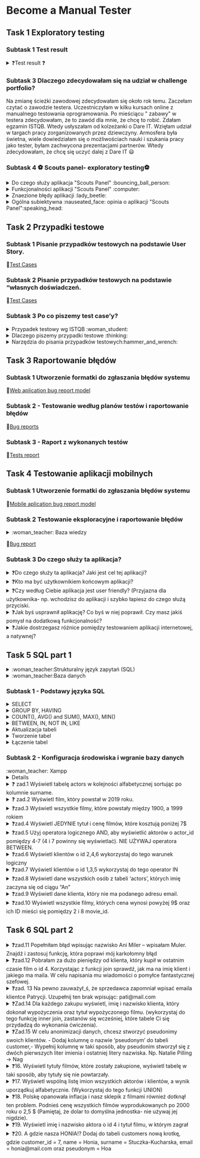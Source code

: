 # Become a Manual Tester
## Task 1 Exploratory testing

### Subtask 1 Test result
<details>
<summary> ❓Test result ❓	</summary>
           9/10 	:sweat_smile:
</details>

### Subtask 3 Dlaczego zdecydowałam się na udział w challenge portfolio?

Na zmianę ścieżki zawodowej zdecydowałam się około rok temu. Zaczełam czytać o zawodzie testera. Uczestniczyłam w kilku kursach online z manualnego testowania oprogramowania. Po mieściącu " zabawy" w testera zdecydowałam, że to zawód dla mnie, że chcę to robić. Zdałam egzamin ISTQB. Wtedy usłyszałam od kolzeżanki o Dare IT. 
Wzięłam udział w targach pracy zorganizowanych przez dziewczyny. Armosfera była świetna, wiele dowiedziałam się o możliwościach nauki i szukania pracy jako tester, byłam zachwycona prezentacjami partnerów. Wtedy zdecydowałam, że chcę się uczyć dalej z Dare IT 😃

### Subtask 4 :soccer: Scouts panel- exploratory testing:soccer:
<details>
<summary> Do czego służy aplikacja "Scouts Panel" :bouncing_ball_person: </summary>
"Scout panel" to aplikacja służąca dla zawodników piłki nożnej, która umożliwia przeglądanie wskaźników, umiejętności i pozycje zawodników.
</details>
<details>
<summary>Funkcjonalności aplikacji "Scouts Panel" 	:computer:</summary>
 
 * Logowanie do aplikacji
 
 * Zmiana języka wyświetlania strony
 
 - Dodawanie nowego gracza wypełniając formularz
    W mojej opini opcja mało intuicyjna, przycisk "DODAJ GRACZA" znajduje się w panelu "Linki pomocnicze". W mojej opini dużo lepszym rozwiązanie byłoby dodanie tego          przycisku w panelu bocznym z prawej strony
 
 - Dla kazdego zawodnika można dodać mecz w którym wziął/będzie brał udział za pomocą przycisku "Mecze">>> DODAJ MECZ
     W mojej opinii mało intuicyjna opcja widoczna dopiero o dodaniu zawodnika
 
 - Dla każdego zawodnika istnieje możliwośc stworzenia raportu za pomocą  przycisku "Raporty">>> DODAJ RAPORT
     W mojej opinii mało intuicyjna opcja widoczna dopiero o dodaniu zawodnika, chociaż istnieje przycisk "dodaj raport" nie można go dodać po wciśnięcu zmienia się na        przycisk "Dodaj mecz"
 
 - Można wyświetlić listę graczy za pomocą przycisku "Gracze"
     Opcja intuicyjna , widoczna w panelu bocznym 
 
 - istnieje możliwośc zmiany jezyka wyświetlania, dostępne języki : polski, angielski
     Opcja intuicyjna , możliwośc przełączania języków za pomocą przycisku przełączania 
 - Na liście mecze są możliwe do wykonania akcje t.j. edycja karty meczu, stworzenie raportu, rzpoczęcie meczu - opcje intuicyjne 
 </details>
 <details>
<summary> Znaezione błędy aplikacji :lady_beetle:</summary>
 
  - Mozlliwość dodania zawodnika, którego imie i nawisko zawodnika, zawierają liczby i znaki specjalne 
 
  - Możliwośc wpisania w pola zdobyte gole, stracone gole, oznaczające ilość  liter
 
  - Po wciśnięciu przyciski "+Dodaj raport" w panelu "Raporty" przycisk zmienia się na przycisk "+ Dodaj mecz" bez informacji 
</details>
<details>
<summary> Ogólna subiektywna :nauseated_face: opinia o aplikacji "Scouts Panel":speaking_head:</summary>
 W mojej opini interfejs aplikacji mało intuicyjny oraz mało atrakcyjny, wręcz nudny. Na stronie aplikacji brak jest walidacji wielu pól.
Brakuje informacji o sposobie działania wielu funkcji aplikacji. Nie chciałabym być uzytkownikem docelowym "Scouts Panel":wink:.
</details>

## Task 2 Przypadki testowe
   
### Subtask 1 Pisanie przypadków testowych na podstawie User Story.
   
:link:[Test Cases](https://docs.google.com/spreadsheets/d/1BS9FQMi4cMR6nWRtIOf_vz-EfgEsHABfbocw8Z0jvYM/edit?usp=share_link)
   
### Subtask 2 Pisanie przypadków testowych na podstawie “własnych doświadczeń.
   
:link:[Test Cases](https://docs.google.com/spreadsheets/d/1ktodWwi7WKhbJfeY0MSsycrN49G2QBi5VYoj_XrG70w/edit?usp=share_link)
   
### Subtask 3 Po co piszemy test case’y?
<details>
<summary>Przypadek testowy wg ISTQB :woman_student:</summary>
 to zbiór danych wejściowych, wstępnych warunków wykonania, oczekiwanych rezultatów i końcowych warunków wykonania opracowany w określonym celu lub dla warunku    testowego, jak wykonanie pewnej ścieżki programu lub zweryfikowanie zgodności z konkretnym wymaganiem.
</details>

<details>
 <summary> Dlaczego piszemy przypadki testowe :thinking:</summary>
 
  * Przypadki testowe są bazą wiedzy o aplikacji
  * Zdarza się, że przypadki testowe są jedyną dokumentacja o tym jak aplikacja prawidłowo powinna działać
  * Przypadki testowe dają możliwość powtarzalnego, udokumentowanego testowania.
  * Przypadki testowe dają możliwość konroli nad zmianami w konkretnych funkcjonalnościach aplikacji 
  * Przypadki testowe pomagają przygotowac dane testowe
  * Przypadki testowe opisują wizję klienta na temat działania aplikacji
</details> 
 <details>
  <summary>Narzędzia do pisania przypadków testowych:hammer_and_wrench:</summary> 
  * [TestLink](https://testlink.org/)
  * [Azure DevOPS](https://learn.microsoft.com/pl-pl/azure/devops/test/create-test-cases?view=azure-devops)
 </details>
 
 ## Task 3 Raportowanie błędów
 
 ### Subtask 1 Utworzenie formatki do zgłaszania błędów systemu
 
 :link:[Web aplication bug report model](https://docs.google.com/spreadsheets/d/1BbqoCe257RGy4SZTcFVb47UgAF1IMKgWGgDmEg4iTbI/edit?usp=sharing)
 
 ### Subtask 2 - Testowanie według planów testów i raportowanie błędów
 
 :link:[Bug reports](https://docs.google.com/spreadsheets/d/1Rvqpqf-KdS0s30Ftb4Haa-QBv1RLKWuH-Nt10hQvDTQ/edit?usp=share_link)
 
 ### Subtask 3 - Raport z wykonanych testów
 
 :link:[Tests report](https://docs.google.com/spreadsheets/d/1IC2BK474OZWyRk0eEsQSZXbyX7HKRuYfet6YZX_M4mY/edit?usp=share_link)
 

 
 ## Task 4 Testowanie aplikacji mobilnych
 
 ### Subtask 1 Utworzenie formatki do zgłaszania błędów systemu
 
  :link:[Mobile aplication bug report model](https://docs.google.com/spreadsheets/d/1NfH42HFPSWqqIKs4Aa1FclGJ-584u-LFOCzniWSXEX4/edit?usp=share_link)
  
###  Subtask 2  Testowanie eksploracyjne i raportowanie błędów
<details>
 <summary> :woman_teacher: Baza wiedzy </summary>
 
 * [Klasy równoważnosci](https://tester.milenabednarczyk.pl/podzial-na-klasy-rownowaznosci-blackbox/)
 * [Analiza wartości brzegowej](https://tester.milenabednarczyk.pl/analiza-wartosci-brzegowych-blackbox/)
 </details>
 
 :link:[Bug report](https://docs.google.com/spreadsheets/d/1CEJ4P2UkTNnLSNW4GrzOVeDnzjqWMgXVwgSVwRIV--E/edit?usp=share_link)
 
### Subtask 3 Do czego służy ta aplikacja?
<details>
<summary>❓Do czego służy ta aplikacja? Jaki jest cel tej aplikacji?</summary>
 
 Aplikacja służy do
 
 * Wystawiania ogłoszeń o:
   * Sprzedaży przedmiotów używanych 
   * Chęci oddania przedmiotów używanych
   * Świadczeniu usług 
   * Poszukiwaniu pacownika
   * Poszukiwaniu pracy 
   * Oferowanej pomocy dla osób z Ukrainy
 * Zakupu ofrerowanych dóbr i usług za pośrednictwem aplikacji bądż bezpośrednio przez spotkanie umówione za pośrednictwem aplikacji ze sprzedającym 
 
 </details>
 <details>
 <summary>❓Kto ma być użytkownikiem końcowym aplikacji?</summary>
 
 * Użytkownikiem końcowym aplikacji ma być oferujący bądź odbiorca - kupujący oferowanych dóbr i usług
 </details>
 <details>
 <summary> ❓Czy według Ciebie aplikacja jest user friendly? (Przyjazna dla użytkownika- np. wchodzisz do aplikacji i szybko łapiesz do czego służą przyciski.</summary>
 
 * Moim zdni plikacja jest przyjazna dla użytkowanika . Szybko i łatwo się zniej korzysta. Jednak moja opinia jest pisana z perspektywy długoletniego użytkownika tej alikacji. Jestem już nauczona "Schematu " poruszania się w OLX slaego opinia nowego użytkownika, który dopiero się jej uczy , może być inna.
</details>
<details>
 <summary> ❓Jak byś usprawnił aplikację? Co byś w niej poprawił. Czy masz jakiś pomysł na dodatkową funkcjonalność?</summary>
 
 
 W aplikacji OLX brakuje mi:
 
  * Możliwości poproszenia o alternatywną wysyłkę- nie przez OLX. Funkcjonalności, która będzie dawała mozliwośc dodania przesyłki od innego przewoźnika niż oferowane przez OLX i możliwości jej kontrolowania/śledzenia 
  * Przycisku/funkcjonalności dającej możiwość zaproponowania ceny ,
  * Możliwości tworzenia zestawów z produktów oferowanych przez jednego użytkowanika i otrzymywania dzięki temu zniżek

 
 </details>
 <details>
 <summary>❓Jakie dostrzegasz różnice pomiędzy testowaniem aplikacji internetowej, a natywnej? </summary>
 
 
 Różnice:
 
  * Testowanie aplikacji mobilnej jest mniej wygodne ze względu na wielkość ekranu 
  * Jest wiecej przycisków - więcej rzeczy do przetestowania 
  * Bardzo ważne jest zwrócenie uwagi na lokalizację przycisków/nawigacji aplikacji żeby mozna z niej było szybko i wygodnie korzystać
  * Mnogość urządzeń mobilnych ich wielości ekranów sprawia , trudnośc w wyborze urzadzeń na których powinniśmy przetestować aplikację 
 </details>
 
## Task 5  SQL part 1
<details>
<summary>:woman_teacher:Strukturalny język zapytań (SQL)</summary>
to język deklaratywny stworzony przez firmę IBM w latach 70-tych. Służy on do tworzenia, modyfikowania, jak i wyciągania danych z bazy. Język ten cieszy się dużą popularnością choćby dlatego, że jest interpretowany przez systemy baz danych np.: MySQL czy też Microsoft SQL Server. Jednak nie należy on do bezpiecznych języków. Źle zabezpieczona baza danych może zostać w każdej chwili zaatakowana, w wyniku czego możemy utracić dane..
</details>

<details>
<summary> :woman_teacher:Baza danych</summary> 
to zorganizowany zbiór usystematyzowanych informacji, czyli danych, zwykle przechowywany w systemie komputerowym w formie elektronicznej. Bazą danych steruje zwykle system zarządzania bazami danych (DBMS). Dane i system DBMS oraz powiązane z nimi aplikacje razem tworzą system bazodanowy, często nazywany w skrócie bazą danych.

Dane w najpopularniejszych typach baz danych stosowanych obecnie są zwykle umieszczone w wierszach i kolumnach szeregu tabel, co usprawnia przetwarzanie danych i tworzenie dotyczących ich zapytań. Dzięki temu dostęp do danych, zarządzanie i sterowanie nimi oraz ich modyfikowanie, aktualizowanie i organizowanie jest łatwiejsze. Większość baz danych wykorzystuje do zapisywania danych i tworzenia dotyczących ich zapytań język SQL (Structured Query Language, strukturalny język zapytań).
 </details>
 
### Subtask 1 - Podstawy języka SQL
<details>
<summary> SELECT</summary> 
 
* SELECT * FROM tbl
 
wybiera wszystkie wiersze i kolumny z tabeli tbl
* SELECT c1, c2 FROM tbl
 
 wybiera kolumny c1, c2 i wszystkie wiersze z tabeli tbl
 
* SELECT c1, c2 FROM tbl
 WHERE *warunek*
 ORDER BY c1 ASC, c2 DESC
 
 wybiera rekordy z kolumn c1 i c2 zgodnie z warunkiem
 i porządkuje rekordy zgodnie z kolumną c1 rosnąco i kolumną c2 malejąco
 
 * SELECT DISTINCT c1, c2

 wybiera niepowtarzające się wiersze z kolumn c1 i c2 z tabeli tbl
</details>
<details>
<summary> GROUP BY, HAVING </summary> 
 
 *  SELECT  c1, aggregate(expr)
 FROM tbl
 GROUP BY
 
 Wybiera kolumnę c1 i oblicza funkcję aggregate(expr), grupuje po rekordach z kolumny c1 
 
 * SELECT c1, aggregate(expr) AS c2
 FROM tbl
 GROUP BY c1
 HAVEING c2>V
 
 Wybiera kolumny c1 i c2 jako tymczasowa nazwa kolumny z wynikiem funkcji aggregate(expr)
 Filtruje grupy utworzone naodstawie kolumny c1 z wartościami c2 większymi od V
 </details>
 
</details>
<details>
 
<summary>  COUNT(), AVG() and SUM(), MAX(), MIN()</summary> 
 
* COUNT()
SELECT COUNT(c1)
FROM tbl
WHERE x;
  
liczy rekordy z kolumny c1 dal których jest spełniony warunek x
  
* AVG()
SELECT AVG(c1)
FROM tbl
WHERE x;
  
liczy średnią dla rekordów z kolumny c1 dla których spełniony jest warunek x
  
* SUM()
SELECT SUM(c1)
FROM tbl
WHERE x;

liczy sumę rekrdów c1 z tabeli tbl dla których sełniony jest warunek x
  
* MAX()
SELECT MIN(c1)
FROM tbl
WHERE x;
  
wybiera wartosć maksymalną z rekordów z kolumny c1 dla tabeli tbl dla których spełniony jest warunek x

  
* MIN()
SELECT MIN(c1)
FROM tbl
WHERE x;

wybiera wartosć minimalną z rekordów z kolumny c1 dla tabeli tbl dla których spełniony jest warunek x

</details>
<details>
 
<summary>BETWEEN, IN, NOT IN, LIKE </summary> 
 
 Operatory określające zbiór do jakiego należą dane
 
* BETWEEN
 
Operator BETWEEN wybiera wartości w podanym zakreie (liczb, dat, liter)
bierze pod uwagę rówńież wartości poczatkowe i końcowe
 
SELECT c1  FROM tbl  WHERE c1 BETWEEN w1 AND w2;
 
* IN, NOT IN 
 
Wartości są w zbiorze danych , wartości nie nalerzą do zbioru danych 
 
  SELECT c1
  FROM tbl
  WHERE c1 IN (w1,w2....);
 
 
*  LIKE wartości sa określone wg wzoru 
 
 
   Przykłady:
   - WHERE c1 LIKE 'a%'	znalduje wartości zaczynające się na "a" 
   - WHERE c1 LIKE '%a'	znajduje wartości kończące się na "a"
   - WHERE c1 LIKE '%or%'	znajduje wartości z wyrażeniem "or" 
   - WHERE c1 LIKE '_r%'	znajduje wartości z "r" na drugiej pozycji 
   - WHERE c1 LIKE 'a_%'znajduje wartości zaczynające się na "a" które mają conajmniej 2 znaki 
   - WHERE c1 LIKE 'a__%'	znajduje wartości zaczynające się na "a" które mają conajmniej 3 znaki 
   - WHERE c1LIKE 'a%o'	znajduje wartości zaczynające się na "a" i kończące się na "o"
</details>

<details>
 
<summary> Aktualizacja tabeli </summary> 
 
 
 * INSERT INTO tbl(c1, c2,....) VALUES (v1, v2,....)
  
   Wpisuje dane w tabeli
 
 
 * INSERT INTO tbl(c1,c2....)
 SELECT c1, c2..FROM tbl2
 WHERE x
 
 Wpisuje dane do tabeli tbl z tabeli tbl2, dla których  jest spełniony warunek x
 
 * UPDTE tbl
 SET c1=v1, c2=v2
 WHERE x
 Usktualnia w tabeli tbl wartości z kolumny c1, c2, dla których jest spełniony warunek
 
 * DELETE FROM tbl WHERE x
 Usuwa wrtości z tablei tbl, dla których jest spełniony warunek x
 
 </details>

<details>
 
<summary> Tworzenie tabel </summary> 
 
 * CREATE TABLE tbl (
 c1 datatype(lenght)
 c2 datatype(lenght)
 ...
 PRIMARY KEY(c1)
 
 Tworzy  tabele tbl z kolumnami c1, c2,... z PRIMARY KEY (c1)
 
* DROP TABLE tbl
 usuwa tabelę tbl z bazy danych
 
* ALTER TABLE  tbl 
 ADD COLUMN c1 datatype(lenght)
 
 Dodaje kolumne c1 do tabeli tbl
 
* ALTER TABLE tbl
 DROP COLUMN c1
 

 Usuwa kolumnę c1 z tabeli tbl
  </details>

<details>
 
<summary> Łączenie tabel  </summary> 
 
* SELECT * FROM tbl INNER JOIN tbl2 ON y
 
 Łączy wsólne rekordy kolumn z tbl i tbl2 bazując na warynku y

![image](https://github.com/agskwira/challenge_portfolio_Agnieszka/assets/48033238/041ce10e-2ba6-47ff-b593-bca73b83abc9)
 
 
Przykład:
 
SELECT column_name(s)
FROM table1
INNER JOIN table2
ON table1.column_name = table2.column_name;
 
* SELECT * FROM tbl1 LEFT JOIN tbl2 ON Y
 
 Łączy wszystkie rekordy kolumn z tbl i wspólne tbl2 bazując na warynku y
 
 ![image](https://github.com/agskwira/challenge_portfolio_Agnieszka/assets/48033238/26bf1c63-e549-4ea9-840b-ef36468569f9)
 
 Przykład:
 
SELECT column_name(s)
FROM table1
LEFT JOIN table2
ON table1.column_name = table2.column_name;
  
* SELECT * FROM tbl1 RIGHT JOIN tbl2 ON Y
 
 Łączy wsólne rekordy kolumn z tbl i wszystkie  tbl2 bazując na warynku y
 
 ![image](https://github.com/agskwira/challenge_portfolio_Agnieszka/assets/48033238/cce5d6e2-ffac-41be-b41f-53905bab7815)

 
 Przykład: 
 
SELECT column_name(s)
FROM table1
RIGHT JOIN table2
ON table1.column_name = table2.column_name;

* SELECT * FROM tbl1  FULL OUTER JOIN  tbl2 ON Y
 
  Łączy wssystkie rekordy kolumn z tbl i tbl2 bazując na warynku y
 
![image](https://github.com/agskwira/challenge_portfolio_Agnieszka/assets/48033238/27fa407b-aeda-4457-b038-e1de8fc11eb3)
 
Przykład:
 
SELECT column_name(s)
FROM table1
FULL OUTER JOIN table2
ON table1.column_name = table2.column_name
WHERE condition;
</details>


### Subtask 2 - Konfiguracja środowiska i wgranie bazy danych

<summary>:woman_teacher: Xampp  </summary> 

<details>
To darmowy, wieloplatformowy, zintegrowany pakiet, składający się głównie z serwera Apache, bazy danych MySQL i interpreterów dla skryptów napisanych w językach PHP i Perl. Nazwa XAMPP jest akronimem od X (ang. cross-platform), Apache, MySQL, PHP, Perl.
</details>
<details>
<summary> ❓ zad.1 Wyświetl tabelę actors w kolejności alfabetycznej sortując po kolumnie surname. </summary> 
            
SELECT * FROM `actors` 
ORDER BY `surname`ASC;
 
![image](https://github.com/agskwira/challenge_portfolio_Agnieszka/assets/48033238/eb73c810-be30-4263-a4d2-7b6ef8f4e374)
</details>           
<details>
<summary> ❓ zad.2 Wyświetl film, który powstał w 2019 roku. </summary> 
 
SELECT * FROM `movies` 
WHERE `year_of_production`= '2019';
 
![image](https://github.com/agskwira/challenge_portfolio_Agnieszka/assets/48033238/3ae7f5e9-8023-4938-85a9-fdc6678accec)           
</details>          
<details>
<summary> ❓zad.3 Wyświetl wszystkie filmy, które powstały między 1900, a 1999 rokiem </summary> 
 
SELECT * FROM `movies` 
WHERE `year_of_production` BETWEEN 1900 AND 1999;

           
![image](https://github.com/agskwira/challenge_portfolio_Agnieszka/assets/48033238/3ee2c923-e872-489e-9dac-278625aaed64)
</details>          
<details>
<summary> ❓zad.4 Wyświetl JEDYNIE tytuł i cenę filmów, które kosztują poniżej 7$ </summary> 

SELECT title, price FROM `movies`  
WHERE price < 7;
                  
![image](https://github.com/agskwira/challenge_portfolio_Agnieszka/assets/48033238/37fab2d6-dcff-4be3-9770-5c4d8d87e28a)                
</details>
<details>
<summary> ❓zad.5 Użyj operatora logicznego AND, aby wyświetlić aktorów o actor_id pomiędzy 4-7 (4 i 7 powinny się wyświetlać). NIE UŻYWAJ operatora BETWEEN.</summary> 
 
SELECT * FROM `actors` 
WHERE actor_id >= 4 AND actor_id <= 7;
                                    
![image](https://github.com/agskwira/challenge_portfolio_Agnieszka/assets/48033238/bbc917ac-37e5-4cca-93ce-f0d2c9a713d8)                                    
</details>
<details>
<summary>❓zad.6 Wyświetl klientów o id 2,4,6 wykorzystaj do tego warunek logiczny </summary> 
 
SELECT * FROM `customers`  
WHERE customer_id = 2 OR customer_id = 4 OR customer_id = 6;
 
![image](https://github.com/agskwira/challenge_portfolio_Agnieszka/assets/48033238/5f071785-244d-4500-830b-70cce1270f9a)
</details>
<details>
<summary> ❓zad.7 Wyświetl klientów o id 1,3,5 wykorzystaj do tego operator IN </summary> 
 
SELECT * FROM `customers` 
WHERE customer_id IN (1,3,5);
 
![image](https://github.com/agskwira/challenge_portfolio_Agnieszka/assets/48033238/9ee964e6-0c47-4640-babe-d9b4d43c48ee)
</details>
<details>
<summary> ❓zad.8 Wyświetl dane wszystkich osób z tabeli ‘actors’, których imię zaczyna się od ciągu “An” </summary> 
 
SELECT * FROM `actors`  
WHERE name LIKE 'An%';
 
![image](https://github.com/agskwira/challenge_portfolio_Agnieszka/assets/48033238/b0d9f326-178a-48f9-8750-d891cf37d374)
</details>
<details>
<summary> ❓zad.9 Wyświetl dane klienta, który nie ma podanego adresu email.</summary> 
 
SELECT * FROM customers 
WHERE email IS NULL
 
![image](https://github.com/agskwira/challenge_portfolio_Agnieszka/assets/48033238/a4f87bf3-f3c6-4977-8113-ca3e27b3719e)
</details>
<details> 
<summary> ❓zad.10 Wyświetl wszystkie filmy, których cena wynosi powyżej 9$ oraz ich ID mieści się pomiędzy 2 i 8 movie_id. </summary> 
 
SELECT * FROM `movies` 
WHERE movie_id BETWEEN 2 AND 8 AND price > 9;
 
![image](https://github.com/agskwira/challenge_portfolio_Agnieszka/assets/48033238/9a858e39-25a3-449e-94df-562913205899)
 </details>
           
## Task 6 SQL part 2
           
<details> 
<summary> ❓zad.11 Popełniłam błąd wpisując nazwisko Ani Miler – wpisałam Muler. Znajdź i zastosuj funkcję, która poprawi mój karkołomny błąd </summary>
<p></p>                
<p>SET surname = "Miler"
<p>WHERE customer_id = 3; </p>
           
![image](https://github.com/agskwira/challenge_portfolio_Agnieszka/assets/48033238/2ff628fd-e62d-448b-be1e-3b65cc7d5e1d)
 
</details>
<details> 
<summary> ❓zad.12 Pobrałam za dużo pieniędzy od klienta, który kupił w ostatnim czasie film o id 4. Korzystając z funkcji join sprawdź, jak ma na imię klient i jakiego ma maila. W celu napisania mu wiadomości o pomyłce fantastycznej szefowej. </summary> 
           
 <p></p>          
 <p> SELECT  customers.customer_id, customers.name, customers.email, sale.movie_id
 <p>FROM sale</p>
 <p>JOIN customers ON customers.customer_id=sale.customer_id
 <p>WHERE sale.movie_id= 4; </p>

![image](https://github.com/agskwira/challenge_portfolio_Agnieszka/assets/48033238/b7fb28a2-b820-472a-b70c-719554f5706d)
</details>
<details> 
<summary>❓zad. 13 Na pewno zauważył_ś, że sprzedawca zapomniał wpisać emaila klientce Patrycji. Uzupełnij ten brak wpisując: pati@mail.com</summary> 
 <p></p>          
<p>UPDATE customers
<p>SET email='pati@mail.com'
<p>WHERE name = 'Patrycja';</p>
![image](https://github.com/agskwira/challenge_portfolio_Agnieszka/assets/48033238/c5a6cba2-46d8-45e3-953c-a212c0eca1da)
</details>
<details> 
<summary>❓Zad.14 Dla każdego zakupu wyświetl, imię i nazwisko klienta, który dokonał wypożyczenia oraz tytuł wypożyczonego filmu. (wykorzystaj do tego funkcję inner join, zastanów się wcześniej, które tabele Ci się przydadzą do wykonania ćwiczenia). </summary> 
<p></p>
<p>SELECT customers.customer_id,customers.name,customers.surname, movies.title
<p>FROM customers
<p>INNER JOIN sale
<p>ON customers.customer_id = sale.customer_id
<p>INNER JOIN movies
<p>ON sale.movie_id=movies.movie_id;</p>

![image](https://github.com/agskwira/challenge_portfolio_Agnieszka/assets/48033238/afd82b79-fee4-4adf-bd13-09522d82c849)
           
</details>
<details> 
<summary>❓Zad.15 W celu anonimizacji danych, chcesz stworzyć pseudonimy swoich klientów. - Dodaj kolumnę o nazwie ‘pseudonym’ do tabeli customer,- Wypełnij kolumnę w taki sposób, aby pseudonim stworzył się z dwóch pierwszych liter imienia i ostatniej litery nazwiska. Np. Natalie Pilling → Nag </summary>
<p></p>
<P>ALTER TABLE customers
<P>ADD COLUMN pseudonym VARCHAR(30)</P>
</details>
<details> 
<summary>❓16. Wyświetl tytuły filmów, które zostały zakupione, wyświetl tabelę w taki sposób, aby tytuły się nie powtarzały.</summary>
<p></p>
<P>SELECT DISTINCT sale.movie_id, movies.title FROM movies
<P>INNER JOIN  sale
<P>ON sale.movie_id = movies.movie_id
<P>ORDER BY sale.movie_id</P>   
           
![image](https://github.com/agskwira/challenge_portfolio_Agnieszka/assets/48033238/fe723cac-2473-4eaa-adaf-264f2e8fdb54)
           
</details>           
<details> 
<summary>❓17. Wyświetl wspólną listę imion wszystkich aktorów i klientów, a wynik uporządkuj alfabetycznie. (Wykorzystaj do tego funkcji UNION)</summary>
<p></p>
<P>SELECT name from customers 
<P>UNION 
<P>SELECT name from actors
<P>ORDER BY name;<p>
           
![image](https://github.com/agskwira/challenge_portfolio_Agnieszka/assets/48033238/cb9b078d-0aa8-42e4-a0b7-12bcebddadc7)
           
 </details>
<details> 
<summary>❓18. Polskę opanowała inflacja i nasz sklepik z filmami również dotknął ten problem. Podnieś cenę wszystkich filmów wyprodukowanych po 2000 roku o 2,5 $ (Pamiętaj, że dolar to domyślna jednostka- nie używaj jej nigdzie).</summary>
<p></p>
<P>UPDATE movies
<P>SET price = price + 2.5
<P>WHERE year_of_production >2000;</p>
           
![image](https://github.com/agskwira/challenge_portfolio_Agnieszka/assets/48033238/3989fa93-2b4a-4ab7-8084-5f187f9a4253)
           
</details>
<details> 
<summary>❓19. Wyświetl imię i nazwisko aktora o id 4 i tytuł filmu, w którym zagrał</summary>
 <p></p>
<P>SELECT actors.actor_id, actors.name, actors.surname, movies.title
<P>FROM actors
<P>INNER JOIN cast 
<P>ON cast.actor_id = actors.actor_id
<P>INNER JOIN movies
<P>ON cast.movie_id = movies.movie_id
<P>WHERE actors.actor_id = 4;</p>
           
![image](https://github.com/agskwira/challenge_portfolio_Agnieszka/assets/48033238/90c48732-7ab5-413d-ba20-08aa28970013)

</details>
<details>           
<summary>❓20. A gdzie nasza HONIA!? Dodaj do tabeli customers nową krotkę, gdzie customer_id = 7, name = Honia, surname = Stuczka-Kucharska, email = honia@mail.com oraz pseudonym = Hoa</summary>
 <p></p>  
<p>INSERT INTO customers (customer_id, name, surname, email, pseudonym)
<p>VALUES (7, 'Honia', 'Stuczka-Kucharska', 'honia@mail.com', 'Hoa');</p>  
 
![image](https://github.com/agskwira/challenge_portfolio_Agnieszka/assets/48033238/5fd8c7e1-dd60-4194-9663-9e287ad5d643)

           
</details>           

 
 
 
 
  
 
 
 
 
 
 
 

  
 
 
 
   
   
